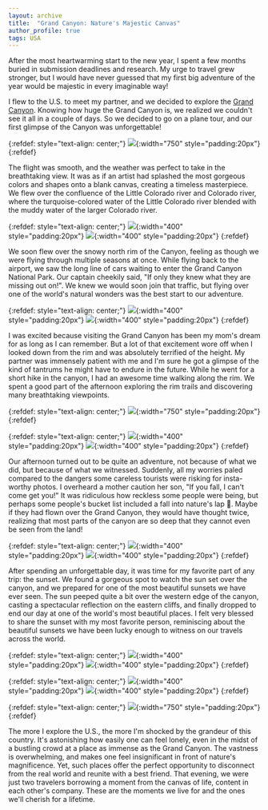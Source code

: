 ```yaml
---
layout: archive
title:  "Grand Canyon: Nature's Majestic Canvas"
author_profile: true
tags: USA
---
```

After the most heartwarming start to the new year, I spent a few months buried in submission deadlines and research. My urge to travel grew stronger, but I would have never guessed that my first big adventure of the year would be majestic in every imaginable way!

I flew to the U.S. to meet my partner, and we decided to explore the [Grand Canyon](https://www.nps.gov/grca/index.htm). Knowing how huge the Grand Canyon is, we realized we couldn't see it all in a couple of days. So we decided to go on a plane tour, and our first glimpse of the Canyon was unforgettable! 

{:refdef: style="text-align: center;"}
![](/images/GrandCanyon1.jpg){:width="750" style="padding:20px"}
{:refdef}

The flight was smooth, and the weather was perfect to take in the breathtaking view. It was as if an artist had splashed the most gorgeous colors and shapes onto a blank canvas, creating a timeless masterpiece. We flew over the confluence of the Little Colorado river and Colorado river, where the turquoise-colored water of the Little Colorado river blended with the muddy water of the larger Colorado river.

{:refdef: style="text-align: center;"}
![](/images/GrandCanyon2.jpg){:width="400" style="padding:20px"}
![](/images/GrandCanyon3.jpg){:width="400" style="padding:20px"}
{:refdef}

We soon flew over the snowy north rim of the Canyon, feeling as though we were flying through multiple seasons at once. While flying back to the airport, we saw the long line of cars waiting to enter the Grand Canyon National Park. Our captain cheekily said, "If only they knew what they are missing out on!". We knew we would soon join that traffic, but flying over one of the world's natural wonders was the best start to our adventure.

{:refdef: style="text-align: center;"}
![](/images/GrandCanyon5.jpg){:width="400" style="padding:20px"}
![](/images/GrandCanyon4.jpg){:width="400" style="padding:20px"}
{:refdef}

I was excited because visiting the Grand Canyon has been my mom's dream for as long as I can remember. But a lot of that excitement wore off when I looked down from the rim and was absolutely terrified of the height. My partner was immensely patient with me and I'm sure he got a glimpse of the kind of tantrums he might have to endure in the future. While he went for a short hike in the canyon, I had an awesome time walking along the rim. We spent a good part of the afternoon exploring the rim trails and discovering many breathtaking viewpoints.

{:refdef: style="text-align: center;"}
![](/images/GrandCanyon15.jpg){:width="750" style="padding:20px"}
{:refdef}

{:refdef: style="text-align: center;"}
![](/images/GrandCanyon6.jpg){:width="400" style="padding:20px"}
![](/images/GrandCanyon7.jpg){:width="400" style="padding:20px"}
{:refdef}

Our afternoon turned out to be quite an adventure, not because of what we did, but because of what we witnessed. Suddenly, all my worries paled compared to the dangers some careless tourists were risking for insta-worthy photos. I overheard a mother caution her son, "If you fall, I can't come get you!" It was ridiculous how reckless some people were being, but perhaps some people's bucket list included a fall into nature's lap 🙉. Maybe if they had flown over the Grand Canyon, they would have thought twice, realizing that most parts of the canyon are so deep that they cannot even be seen from the land!

{:refdef: style="text-align: center;"}
![](/images/GrandCanyon8.jpg){:width="400" style="padding:20px"}
![](/images/GrandCanyon9.jpg){:width="400" style="padding:20px"}
{:refdef}

After spending an unforgettable day, it was time for my favorite part of any trip: the sunset. We found a gorgeous spot to watch the sun set over the canyon, and we prepared for one of the most beautiful sunsets we have ever seen. The sun peeped quite a bit over the western edge of the canyon, casting a spectacular reflection on the eastern cliffs, and finally dropped to end our day at one of the world's most beautiful places. I felt very blessed to share the sunset with my most favorite person, reminiscing about the beautiful sunsets we have been lucky enough to witness on our travels across the world.

{:refdef: style="text-align: center;"}
![](/images/GrandCanyon10.jpg){:width="400" style="padding:20px"}
![](/images/GrandCanyon11.jpg){:width="400" style="padding:20px"}
{:refdef}

{:refdef: style="text-align: center;"}
![](/images/GrandCanyon13.jpg){:width="400" style="padding:20px"}
![](/images/GrandCanyon14.jpg){:width="400" style="padding:20px"}
{:refdef}

{:refdef: style="text-align: center;"}
![](/images/GrandCanyon12.jpg){:width="750" style="padding:20px"}
{:refdef}

The more I explore the U.S., the more I'm shocked by the grandeur of this country. It's astonishing how easily one can feel lonely, even in the midst of a bustling crowd at a place as immense as the Grand Canyon. The vastness is overwhelming, and makes one feel insignificant in front of nature's magnificence. Yet, such places offer the perfect opportunity to disconnect from the real world and reunite with a best friend. That evening, we were just two travelers borrowing a moment from the canvas of life, content in each other's company. These are the moments we live for and the ones we'll cherish for a lifetime.